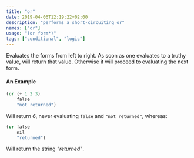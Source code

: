 ```yaml
---
title: "or"
date: 2019-04-06T12:19:22+02:00
description: "performs a short-circuiting or"
names: ["or"]
usage: "(or form*)"
tags: ["conditional", "logic"]
---
```

Evaluates the forms from left to right. As soon as one evaluates to a truthy value, will return that value. Otherwise it will proceed to evaluating the next form.

#### An Example

~~~scheme
(or (+ 1 2 3)
    false
    "not returned")
~~~

Will return _6_, never evaluating `false` and `"not returned"`, whereas:

~~~scheme
(or false
    nil
    "returned")
~~~

Will return the string _"returned"_.

